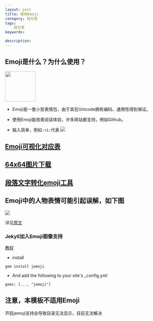 ```yaml
---
layout: post
title: 使用Emoji
category: 轻分享
tags:
    轻分享
keywords: 

description: 
---
```


## Emoji是什么？为什么使用？

<img src="{{site.zhehua.images}}/LightShare/Emoji/emoji-tongue.jpg" width = "100" height = "100" />

* Emoji是一套小型表情包，由于其在Unicode拥有编码，通用性得到保证。

* 使用Emoji能改善阅读体验，许多网站都支持，例如Github。

* 输入简单，例如`:+1:`代表 ![]({{site.zhehua.emoji}}/+1.png)


## [Emoji可视化对应表](http://www.webpagefx.com/tools/emoji-cheat-sheet/)

## [64x64图片下载](https://github.com/WebpageFX/emoji-cheat-sheet.com)

## [段落文字转化emoji工具](http://superemojitranslator.com/emoji-translate)

## Emoji中的人物表情可能引起误解，如下图

![]({{site.zhehua.images}}/LightShare/Emoji/diff_emoji.gif)

详见[原文](http://doc.99yee.cn/2016/04/20/emoji_misunderstanding/)

### Jekyll加入Emoji图像支持

[教程](https://github.com/jekyll/jemoji)

* install

```
gem install jemoji
```


* And add the following to your site's _config.yml

```
gems: [..., "jemoji"]
```

## 注意，本模板不适用Emoji
开启jemoji支持会导致目录无法显示，目前无法解决